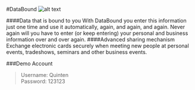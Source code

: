 #DataBound ![alt text](http://i.imgur.com/6AhaF8R.png "Logo Title Text 1") 

####Data that is bound to you
With DataBound you enter this information just one time and use it automatically, again, and again, and again.
Never again will you have to enter (or keep entering) your personal and business information over and over again.
####Advanced sharing mechanism
Exchange electronic cards securely when meeting new people at personal events, tradeshows, seminars and other business events.


###Demo Account   

>Username: Quinten  
>Password: 123123
